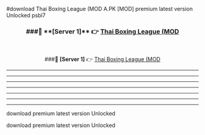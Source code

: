 #download Thai Boxing League (MOD A.PK [MOD] premium latest version Unlocked psbl7 



<div align="center">
<h3>###🔹 **[Server 1]** 👉 <a href="https://download1apk.web.app/">Thai Boxing League (MOD</a></h3><br>


###🔹 **[Server 1]** 👉 <a href="https://download1apk.web.app/">Thai Boxing League (MOD</a></h3>
</div>



----------------------------------------------------------

----------------------------------------------------------

----------------------------------------------------------

----------------------------------------------------------

----------------------------------------------------------

----------------------------------------------------------

----------------------------------------------------------

download premium latest version Unlocked

download premium latest version Unlocked
